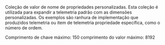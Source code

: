 Coleção de valor de nome de propriedades personalizadas. Esta coleção é utilizada para expandir a telemetria padrão com as dimensões personalizadas. Os exemplos são ranhura de implementação que produzidos telemetria ou item de telemetria propriedade específica, como o número de ordem. 

Comprimento de chave máximo: 150 comprimento do valor máximo: 8192
